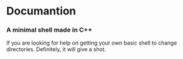 # Documantion 

### A minimal shell made in C++

If you are looking for help on getting your own basic shell to change directories. Definitely, it will give a shot.
